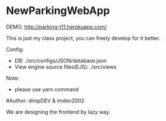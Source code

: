 # NewParkingWebApp

DEMO: http://parking-t11.herokuapp.com/

This is just my class project, you can freely develop for it better.

Config:

- DB: ./src/configs/JSON/database.json
- View engine source files(EJS): ./src/views

Note: 

- please use yarn command

#Author: dimpDEV & imdev2002

We are designing the frontend by lazy way.
